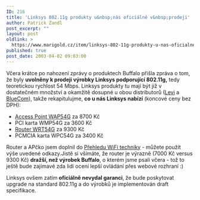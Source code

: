 ```yaml
---
ID: 216
title: 'Linksys 802.11g produkty u&nbsp;nás oficiálně v&nbsp;prodeji'
author: Patrick Zandl
post_excerpt: ""
layout: post
oldlink: >
  https://www.marigold.cz/item/linksys-802-11g-produkty-u-nas-oficialne-v-prodeji
published: true
post_date: 2003-04-02 09:03:00
---
```

<p>
Včera krátce po nahození zprávy o produktech Buffalo přišla zpráva o tom, že byly <B>uvolněny k prodeji výrobky Linksys podporující 802.11g,</B> tedy teoretickou rychlost 54 Mbps. Linksys produkty tu mají být již v dostatečném množství a okamžitě dosupné u obou distributorů (<A href="http://www.levi.cz/" target=_blank>Levi</A> a <A href="http://www.bluecom.cz/" target=_blank>BlueCom</A>), takže rekapitulujme, <B>co u nás Linksys nabízí</B> (koncové ceny bez DPH):</p>

<UL>
<LI><A href="/wifidetail.html?id=109">Access Point WAP54G</A> za 8700 Kč</LI>
<LI>PCI karta WMP54G za 3600 Kč</LI>
<LI><A href="/wifidetail.html?id=110">Router WRT54G</A> za 9300 Kč</LI>
<LI>PCMCIA karta WPC54G za 3400 Kč</LI></UL>
<p>
Router a APčko jsem doplnil do <A href="/prehledwifi">Přehledu WiFi techniky</A>&#160;- můžete použít výše uvedené odkazy.Jistě si všímáte, že router je výrazně (7000 Kč versus 9300 Kč) <STRONG>dražší, než výrobek Buffalo</STRONG>, o kterém jsme psali včera - tož to ještě bude zajímavé zda lidi ocení lepší ovládání přes webové rozhraní&#160;:)</p>

<p>
Linksys ovšem zatím <STRONG>oficiálně nevydal garanci</STRONG>, že bude poskytovat upgrade na standard 802.11g a do výrobků je implementován draft specifikace. </p>
